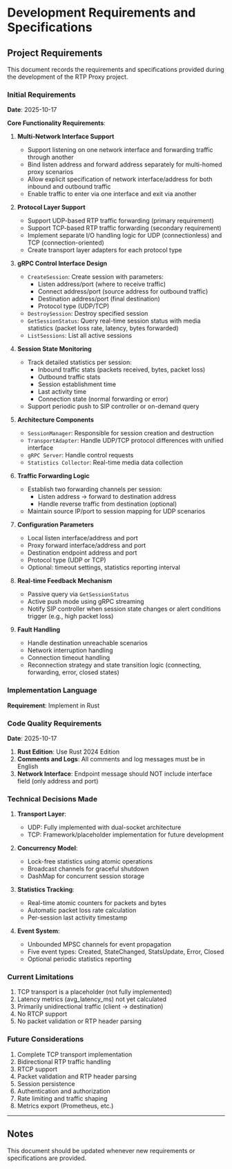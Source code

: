 # Development Requirements and Specifications

## Project Requirements

This document records the requirements and specifications provided during the development of the RTP Proxy project.

### Initial Requirements

**Date**: 2025-10-17

**Core Functionality Requirements**:

1. **Multi-Network Interface Support**
   - Support listening on one network interface and forwarding traffic through another
   - Bind listen address and forward address separately for multi-homed proxy scenarios
   - Allow explicit specification of network interface/address for both inbound and outbound traffic
   - Enable traffic to enter via one interface and exit via another

2. **Protocol Layer Support**
   - Support UDP-based RTP traffic forwarding (primary requirement)
   - Support TCP-based RTP traffic forwarding (secondary requirement)
   - Implement separate I/O handling logic for UDP (connectionless) and TCP (connection-oriented)
   - Create transport layer adapters for each protocol type

3. **gRPC Control Interface Design**
   - `CreateSession`: Create session with parameters:
     - Listen address/port (where to receive traffic)
     - Connect address/port (source address for outbound traffic)
     - Destination address/port (final destination)
     - Protocol type (UDP/TCP)
   - `DestroySession`: Destroy specified session
   - `GetSessionStatus`: Query real-time session status with media statistics (packet loss rate, latency, bytes forwarded)
   - `ListSessions`: List all active sessions

4. **Session State Monitoring**
   - Track detailed statistics per session:
     - Inbound traffic stats (packets received, bytes, packet loss)
     - Outbound traffic stats
     - Session establishment time
     - Last activity time
     - Connection state (normal forwarding or error)
   - Support periodic push to SIP controller or on-demand query

5. **Architecture Components**
   - `SessionManager`: Responsible for session creation and destruction
   - `TransportAdapter`: Handle UDP/TCP protocol differences with unified interface
   - `gRPC Server`: Handle control requests
   - `Statistics Collector`: Real-time media data collection

6. **Traffic Forwarding Logic**
   - Establish two forwarding channels per session:
     - Listen address → forward to destination address
     - Handle reverse traffic from destination (optional)
   - Maintain source IP/port to session mapping for UDP scenarios

7. **Configuration Parameters**
   - Local listen interface/address and port
   - Proxy forward interface/address and port
   - Destination endpoint address and port
   - Protocol type (UDP or TCP)
   - Optional: timeout settings, statistics reporting interval

8. **Real-time Feedback Mechanism**
   - Passive query via `GetSessionStatus`
   - Active push mode using gRPC streaming
   - Notify SIP controller when session state changes or alert conditions trigger (e.g., high packet loss)

9. **Fault Handling**
   - Handle destination unreachable scenarios
   - Network interruption handling
   - Connection timeout handling
   - Reconnection strategy and state transition logic (connecting, forwarding, error, closed states)

### Implementation Language

**Requirement**: Implement in Rust

### Code Quality Requirements

**Date**: 2025-10-17

1. **Rust Edition**: Use Rust 2024 Edition
2. **Comments and Logs**: All comments and log messages must be in English
3. **Network Interface**: Endpoint message should NOT include interface field (only address and port)

### Technical Decisions Made

1. **Transport Layer**:
   - UDP: Fully implemented with dual-socket architecture
   - TCP: Framework/placeholder implementation for future development

2. **Concurrency Model**:
   - Lock-free statistics using atomic operations
   - Broadcast channels for graceful shutdown
   - DashMap for concurrent session storage

3. **Statistics Tracking**:
   - Real-time atomic counters for packets and bytes
   - Automatic packet loss rate calculation
   - Per-session last activity timestamp

4. **Event System**:
   - Unbounded MPSC channels for event propagation
   - Five event types: Created, StateChanged, StatsUpdate, Error, Closed
   - Optional periodic statistics reporting

### Current Limitations

1. TCP transport is a placeholder (not fully implemented)
2. Latency metrics (avg_latency_ms) not yet calculated
3. Primarily unidirectional traffic (client → destination)
4. No RTCP support
5. No packet validation or RTP header parsing

### Future Considerations

1. Complete TCP transport implementation
2. Bidirectional RTP traffic handling
3. RTCP support
4. Packet validation and RTP header parsing
5. Session persistence
6. Authentication and authorization
7. Rate limiting and traffic shaping
8. Metrics export (Prometheus, etc.)

---

## Notes

This document should be updated whenever new requirements or specifications are provided.
